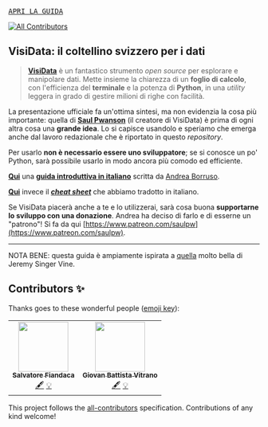 <kbd><a href="https://ondata.github.io/guidaVisiData/">APRI LA GUIDA</a></kbd>
<!-- ALL-CONTRIBUTORS-BADGE:START - Do not remove or modify this section -->
[![All Contributors](https://img.shields.io/badge/all_contributors-2-orange.svg?style=flat-square)](#contributors-)
<!-- ALL-CONTRIBUTORS-BADGE:END -->

## VisiData: il coltellino svizzero per i dati

> [**VisiData**](http://visidata.org/) è un fantastico strumento _open source_ per esplorare e manipolare dati. Mette insieme la chiarezza di un **foglio di calcolo**, con l'efficienza del **terminale** e la potenza di **Python**, in una _utility_ leggera in grado di gestire milioni di righe con facilità.

La presentazione ufficiale fa un'ottima sintesi, ma non evidenzia la cosa più importante:  quella di [**Saul Pwanson**](http://saul.pw/) (il creatore di VisiData) è prima di ogni altra cosa una **grande idea**. Lo si capisce usandolo e speriamo che emerga anche dal lavoro redazionale che è riportato in questo _repository_.

Per usarlo **non è necessario essere uno sviluppatore**; se si conosce un po' Python, sarà possibile usarlo in modo ancora più comodo ed efficiente.

[**Qui**](https://ondata.github.io/guidaVisiData/) una [**guida introduttiva in italiano**](https://ondata.github.io/guidaVisiData/) scritta da [Andrea Borruso](https://twitter.com/aborruso).

[**Qui**](https://jsvine.github.io/visidata-cheat-sheet/it/) invece il [***cheat sheet***](https://jsvine.github.io/visidata-cheat-sheet/it/) che abbiamo tradotto in italiano.

Se VisiData piacerà anche a te e lo utilizzerai, sarà cosa buona **supportarne lo sviluppo con una donazione**. Andrea ha deciso di farlo e di esserne un "patrono"! Si fa da qui [https://www.patreon.com/saulpw](https://www.patreon.com/saulpw).

---

NOTA BENE: questa guida è ampiamente ispirata a [quella](https://jsvine.github.io/intro-to-visidata/) molto bella di Jeremy Singer Vine.

## Contributors ✨

Thanks goes to these wonderful people ([emoji key](https://allcontributors.org/docs/en/emoji-key)):

<!-- ALL-CONTRIBUTORS-LIST:START - Do not remove or modify this section -->
<!-- prettier-ignore-start -->
<!-- markdownlint-disable -->
<table>
  <tr>
    <td align="center"><a href="http://pigrecoinfinito.com"><img src="https://avatars.githubusercontent.com/u/7631137?v=4?s=100" width="100px;" alt=""/><br /><sub><b>Salvatore Fiandaca</b></sub></a><br /><a href="#content-pigreco" title="Content">🖋</a> <a href="#example-pigreco" title="Examples">💡</a></td>
    <td align="center"><a href="https://coseerobe.gbvitrano.it/"><img src="https://avatars.githubusercontent.com/u/20488693?v=4?s=100" width="100px;" alt=""/><br /><sub><b>Giovan Battista Vitrano</b></sub></a><br /><a href="#content-gbvitrano" title="Content">🖋</a> <a href="#example-gbvitrano" title="Examples">💡</a></td>
  </tr>
</table>

<!-- markdownlint-restore -->
<!-- prettier-ignore-end -->

<!-- ALL-CONTRIBUTORS-LIST:END -->

This project follows the [all-contributors](https://github.com/all-contributors/all-contributors) specification. Contributions of any kind welcome!